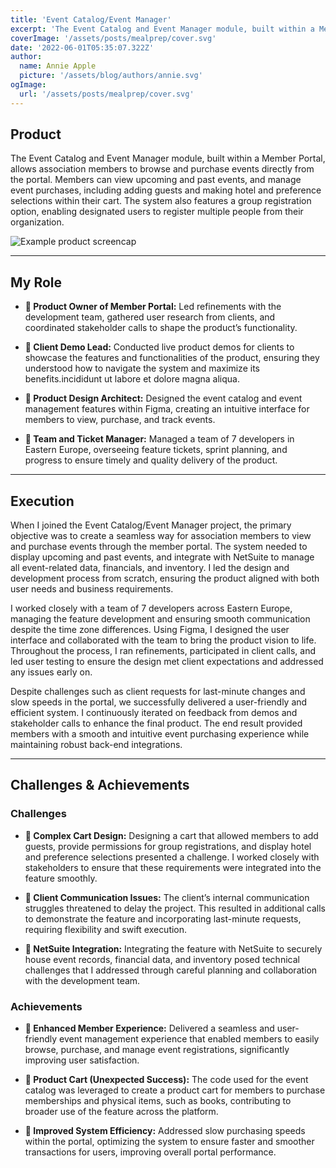 ```yaml
---
title: 'Event Catalog/Event Manager'
excerpt: 'The Event Catalog and Event Manager module, built within a Member Portal, allows association members to browse and purchase events directly from the portal. Members can view upcoming and past events, and manage event purchases, including adding guests and making hotel and preference selections within their cart. The system also features a group registration option, enabling designated users to register multiple people from their organization.'
coverImage: '/assets/posts/mealprep/cover.svg'
date: '2022-06-01T05:35:07.322Z'
author:
  name: Annie Apple
  picture: '/assets/blog/authors/annie.svg'
ogImage:
  url: '/assets/posts/mealprep/cover.svg'
---
```


## Product
The Event Catalog and Event Manager module, built within a Member Portal, allows association members to browse and purchase events directly from the portal. Members can view upcoming and past events, and manage event purchases, including adding guests and making hotel and preference selections within their cart. The system also features a group registration option, enabling designated users to register multiple people from their organization.

![Example product screencap](/assets/posts/mealprep/example.svg)

---
 
## My Role
* **🧠 Product Owner of Member Portal:** Led refinements with the development team, gathered user research from clients, and coordinated stakeholder calls to shape the product’s functionality.

* **🧠 Client Demo Lead:** Conducted live product demos for clients to showcase the features and functionalities of the product, ensuring they understood how to navigate the system and maximize its benefits.incididunt ut labore et dolore magna aliqua.

* **🧠 Product Design Architect:** Designed the event catalog and event management features within Figma, creating an intuitive interface for members to view, purchase, and track events.

* **🧠 Team and Ticket Manager:** Managed a team of 7 developers in Eastern Europe, overseeing feature tickets, sprint planning, and progress to ensure timely and quality delivery of the product.

---

## Execution
When I joined the Event Catalog/Event Manager project, the primary objective was to create a seamless way for association members to view and purchase events through the member portal. The system needed to display upcoming and past events, and integrate with NetSuite to manage all event-related data, financials, and inventory. I led the design and development process from scratch, ensuring the product aligned with both user needs and business requirements.

I worked closely with a team of 7 developers across Eastern Europe, managing the feature development and ensuring smooth communication despite the time zone differences. Using Figma, I designed the user interface and collaborated with the team to bring the product vision to life. Throughout the process, I ran refinements, participated in client calls, and led user testing to ensure the design met client expectations and addressed any issues early on.

Despite challenges such as client requests for last-minute changes and slow speeds in the portal, we successfully delivered a user-friendly and efficient system. I continuously iterated on feedback from demos and stakeholder calls to enhance the final product. The end result provided members with a smooth and intuitive event purchasing experience while maintaining robust back-end integrations.

---

## Challenges & Achievements

### Challenges
* **🚧 Complex Cart Design:** Designing a cart that allowed members to add guests, provide permissions for group registrations, and display hotel and preference selections presented a challenge. I worked closely with stakeholders to ensure that these requirements were integrated into the feature smoothly.

* **🚧 Client Communication Issues:** The client’s internal communication struggles threatened to delay the project. This resulted in additional calls to demonstrate the feature and incorporating last-minute requests, requiring flexibility and swift execution.

* **🚧 NetSuite Integration:** Integrating the feature with NetSuite to securely house event records, financial data, and inventory posed technical challenges that I addressed through careful planning and collaboration with the development team.

### Achievements
* **🏅 Enhanced Member Experience:** Delivered a seamless and user-friendly event management experience that enabled members to easily browse, purchase, and manage event registrations, significantly improving user satisfaction.

* **🏅 Product Cart (Unexpected Success):** The code used for the event catalog was leveraged to create a product cart for members to purchase memberships and physical items, such as books, contributing to broader use of the feature across the platform.

* **🏅 Improved System Efficiency:** Addressed slow purchasing speeds within the portal, optimizing the system to ensure faster and smoother transactions for users, improving overall portal performance.
